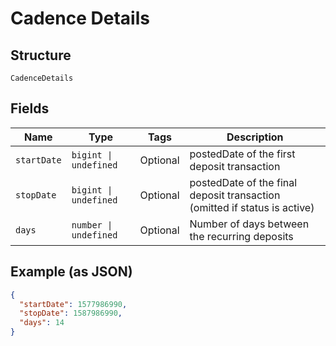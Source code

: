 
# Cadence Details

## Structure

`CadenceDetails`

## Fields

| Name | Type | Tags | Description |
|  --- | --- | --- | --- |
| `startDate` | `bigint \| undefined` | Optional | postedDate of the first deposit transaction |
| `stopDate` | `bigint \| undefined` | Optional | postedDate of the final deposit transaction (omitted if status is active) |
| `days` | `number \| undefined` | Optional | Number of days between the recurring deposits |

## Example (as JSON)

```json
{
  "startDate": 1577986990,
  "stopDate": 1587986990,
  "days": 14
}
```

